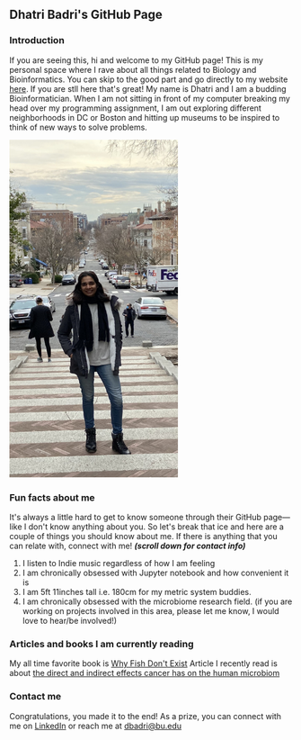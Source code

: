 ## Dhatri Badri's GitHub Page 

### Introduction

If you are seeing this, hi and welcome to my GitHub page! This is my personal space where I rave about all things related to Biology and Bioinformatics. You can skip to the good part and go directly to my website [here](https://dhatribadri.github.io). If you are stll here that's great! My name is Dhatri and I am a budding Bioinformatician. When I am not sitting in front of my computer breaking my head over my programming assignment, I am out exploring different neighborhoods in DC or Boston and hitting up museums to be inspired to think of new ways to solve problems.   

<img src="images/landing-page-pic.jpeg" width="300" height ="600" />


### Fun facts about me

It's always a little hard to get to know someone through their GitHub page—like I don't know anything about you. So let's break that ice and here are a couple of things you should know about me. If there is anything that you can relate with, connect with me! _**(scroll down for contact info)**_

1. I listen to Indie music regardless of how I am feeling 
2. I am chronically obsessed with Jupyter notebook and how convenient it is
3. I am 5ft 11inches tall i.e. 180cm for my metric system buddies. 
4. I am chronically obsessed with the microbiome research field. 
(if you are working on projects involved in this area, please let me know, I would love to hear/be involved!) 

### Articles and books I am currently reading 

My all time favorite book is [Why Fish Don't Exist](https://www.simonandschuster.com/books/Why-Fish-Dont-Exist/Lulu-Miller/9781501160349#:~:text=Why%20Fish%20Don't%20Exist%20begins%20with%20a%20mesmerizing%20account,struggle%2C%20of%20heartbreak%20and%20chaos.)
Article I recently read is about [the direct and indirect effects cancer has on the human microbiom](https://doi.org/10.1016/j.trecan.2020.01.004)

### Contact me

Congratulations, you made it to the end! As a prize, you can connect with me on [LinkedIn](https://www.linkedin.com/in/dhatri-badri-14b3a522a/) or reach me at dbadri@bu.edu
